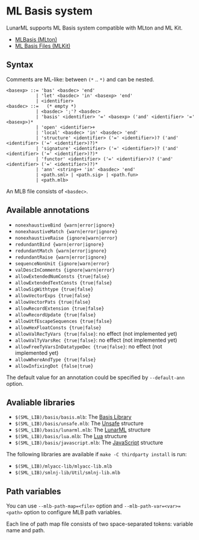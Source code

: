 # ML Basis system

LunarML supports ML Basis system compatible with MLton and ML Kit.

* [MLBasis (MLton)](http://mlton.org/MLBasis)
* [ML Basis Files (MLKit)](https://elsman.com/mlkit/mlbasisfiles.html)

## Syntax

Comments are ML-like: between `(*` .. `*)` and can be nested.

```
<basexp> ::= 'bas' <basdec> 'end'
           | 'let' <basdec> 'in' <basexp> 'end'
           | <identifier>
<basdec> ::=   (* empty *)
           | <basdec> ';'? <basdec>
           | 'basis' <identifier> '=' <basexp> ('and' <identifier> '=' <basexp>)*
           | 'open' <identifier>+
           | 'local' <basdec> 'in' <basdec> 'end'
           | 'structure' <identifier> ('=' <identifier>)? ('and' <identifier> ('=' <identifier>)?)*
           | 'signature' <identifier> ('=' <identifier>)? ('and' <identifier> ('=' <identifier>)?)*
           | 'functor' <identifier> ('=' <identifier>)? ('and' <identifier> ('=' <identifier>)?)*
           | 'ann' <string>+ 'in' <basdec> 'end'
           | <path.sml> | <path.sig> | <path.fun>
           | <path.mlb>
```

An MLB file consists of `<basdec>`.

## Available annotations

* `nonexhaustiveBind {warn|error|ignore}`
* `nonexhaustiveMatch {warn|error|ignore}`
* `nonexhaustiveRaise {ignore|warn|error}`
* `redundantBind {warn|error|ignore}`
* `redundantMatch {warn|error|ignore}`
* `redundantRaise {warn|error|ignore}`
* `sequenceNonUnit {ignore|warn|error}`
* `valDescInComments {ignore|warn|error}`
* `allowExtendedNumConsts {true|false}`
* `allowExtendedTextConsts {true|false}`
* `allowSigWithtype {true|false}`
* `allowVectorExps {true|false}`
* `allowVectorPats {true|false}`
* `allowRecordExtension {true|false}`
* `allowRecordUpdate {true|false}`
* `allowUtfEscapeSequences {true|false}`
* `allowHexFloatConsts {true|false}`
* `allowValRecTyVars {true|false}`: no effect (not implemented yet)
* `allowValTyVarsRec {true|false}`: no effect (not implemented yet)
* `allowFreeTyVarsInDatatypeDec {true|false}`: no effect (not implemented yet)
* `allowWhereAndType {true|false}`
* `allowInfixingDot {false|true}`

The default value for an annotation could be specified by `--default-ann` option.

## Avaliable libraries

* `$(SML_LIB)/basis/basis.mlb`: The [Basis Library](BasisLibrary.md)
* `$(SML_LIB)/basis/unsafe.mlb`: The [Unsafe](UnsafeStructure.md) structure
* `$(SML_LIB)/basis/lunarml.mlb`: The [LunarML](LunarMLStructure.md) structure
* `$(SML_LIB)/basis/lua.mlb`: The [Lua](LuaInterface.md) structure
* `$(SML_LIB)/basis/javascript.mlb`: The [JavaScript](JavaScriptInterface.md) structure

The following libraries are available if `make -C thirdparty install` is run:

* `$(SML_LIB)/mlyacc-lib/mlyacc-lib.mlb`
* `$(SML_LIB)/smlnj-lib/Util/smlnj-lib.mlb`

## Path variables

You can use `--mlb-path-map=<file>` option and `--mlb-path-var=<var>=<path>` option to configure MLB path variables.

Each line of path map file consists of two space-separated tokens: variable name and path.
